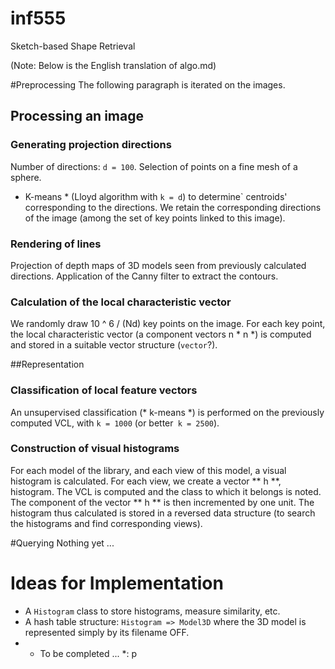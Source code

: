 # inf555
Sketch-based Shape Retrieval

(Note: Below is the English translation of algo.md)

#Preprocessing
The following paragraph is iterated on the images.

## Processing an image

### Generating projection directions
Number of directions: `d = 100`.
Selection of points on a fine mesh of a sphere.
* K-means * (Lloyd algorithm with `k = d`) to determine` centroids' corresponding to the directions. We retain the corresponding directions of the image (among the set of key points linked to this image).

### Rendering of lines
Projection of depth maps of 3D models seen from previously calculated directions.
Application of the Canny filter to extract the contours.

### Calculation of the local characteristic vector
We randomly draw 10 ^ 6 / (Nd) key points on the image.
For each key point, the local characteristic vector (a component vectors n * n *) is computed and stored in a suitable vector structure (`vector`?).


##Representation

### Classification of local feature vectors
An unsupervised classification (* k-means *) is performed on the previously computed VCL, with `k = 1000` (or better` k = 2500`).

### Construction of visual histograms
For each model of the library, and each view of this model, a visual histogram is calculated.
For each view, we create a vector ** h **, histogram. The VCL is computed and the class to which it belongs is noted. The component of the vector ** h ** is then incremented by one unit.
The histogram thus calculated is stored in a reversed data structure (to search the histograms and find corresponding views).



#Querying
Nothing yet ...



# Ideas for Implementation

* A `Histogram` class to store histograms, measure similarity, etc.
* A hash table structure: `Histogram => Model3D` where the 3D model is represented simply by its filename OFF.
* * To be completed ... *: p
